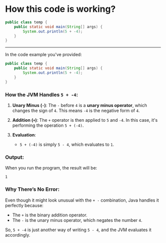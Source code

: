 # How this code is working?
``` java
public class temp {
    public static void main(String[] args) {
        System.out.println(5 + -4);
    }
}
```
---

In the code example you've provided:

```java
public class temp {
    public static void main(String[] args) {
        System.out.println(5 + -4);
    }
}
```

### How the JVM Handles `5 + -4`:

1. **Unary Minus (`-`)**:
   The `-` before `4` is a **unary minus operator**, which changes the sign of `4`. This means `-4` is the negative form of `4`.

2. **Addition (`+`)**:
   The `+` operator is then applied to `5` and `-4`. In this case, it's performing the operation `5 + (-4)`.

3. **Evaluation**:
   - `5 + (-4)` is simply `5 - 4`, which evaluates to `1`.

### Output:
When you run the program, the result will be:
```
1
```

### Why There’s No Error:
Even though it might look unusual with the `+ -` combination, Java handles it perfectly because:
- The `+` is the binary addition operator.
- The `-` is the unary minus operator, which negates the number `4`.

So, `5 + -4` is just another way of writing `5 - 4`, and the JVM evaluates it accordingly.
